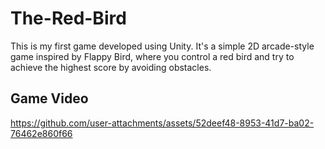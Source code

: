 # The-Red-Bird
This is my first game developed using Unity. It's a simple 2D arcade-style game inspired by Flappy Bird, where you control a red bird and try to achieve the highest score by avoiding obstacles.

## Game Video
https://github.com/user-attachments/assets/52deef48-8953-41d7-ba02-76462e860f66
